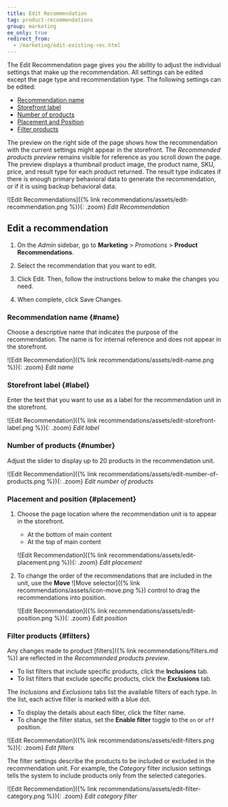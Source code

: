 ```yaml
---
title: Edit Recommendation
tag: product-recommendations
group: marketing
ee_only: true
redirect_from:
  - /marketing/edit-existing-rec.html
---
```


The Edit Recommendation page gives you the ability to adjust the individual settings that make up the recommendation. All settings can be edited except the page type and recommendation type. The following settings can be edited:

- [Recommendation name](#name)
- [Storefront label](#label)
- [Number of products](#number)
- [Placement and Position](#placement)
- [Filter products](#filters)

The preview on the right side of the page shows how the recommendation with the current settings might appear in the storefront. The _Recommended products preview_ remains visible for reference as you scroll down the page. The preview displays a thumbnail product image, the product name, SKU, price, and result type for each product returned. The result type indicates if there is enough primary behavioral data to generate the recommendation, or if it is using backup behavioral data.

![Edit Recommendations]({% link recommendations/assets/edit-recommendation.png %}){: .zoom}
_Edit Recommendation_

## Edit a recommendation

1. On the _Admin_ sidebar, go to **Marketing** > _Promotions_ > **Product Recommendations**.

1. Select the recommendation that you want to edit.

1. Click <span class="btn">Edit</span>.  Then, follow the instructions below to make the changes you need.

1. When complete, click <span class="btn">Save Changes</span>.

### Recommendation name {#name}

Choose a descriptive name that indicates the purpose of the recommendation. The name is for internal reference and does not appear in the storefront.

![Edit Recommendation]({% link recommendations/assets/edit-name.png %}){: .zoom}
_Edit name_

### Storefront label {#label}

Enter the text that you want to use as a label for the recommendation unit in the storefront.

![Edit Recommendation]({% link recommendations/assets/edit-storefront-label.png %}){: .zoom}
_Edit label_

### Number of products {#number}

Adjust the slider to display up to 20 products in the recommendation unit.

![Edit Recommendation]({% link recommendations/assets/edit-number-of-products.png %}){: .zoom}
_Edit number of products_

### Placement and position {#placement}

1. Choose the page location where the recommendation unit is to appear in the storefront.

   - At the bottom of main content
   - At the top of main content

   ![Edit Recommendation]({% link recommendations/assets/edit-placement.png %}){: .zoom}
   _Edit placement_

1. To change the order of the recommendations that are included in the unit, use the **Move** ![Move selector]({% link recommendations/assets/icon-move.png %}) control to drag the recommendations into position.

   ![Edit Recommendation]({% link recommendations/assets/edit-position.png %}){: .zoom}
   _Edit position_

### Filter products {#filters}

Any changes made to product [filters]({% link recommendations/filters.md %}) are reflected in the _Recommended products preview_.

- To list filters that include specific products, click the **Inclusions** tab.
- To list filters that exclude specific products, click the **Exclusions** tab.

The _Inclusions_ and _Exclusions_ tabs list the available filters of each type. In the list, each active filter is marked with a blue dot.

- To display the details about each filter, click the filter name.
- To change the filter status, set the **Enable filter** toggle to the `on` or `off` position.

![Edit Recommendation]({% link recommendations/assets/edit-filters.png %}){: .zoom}
_Edit filters_

The filter settings describe the products to be included or excluded in the recommendation unit. For example, the _Category_ filter inclusion settings tells the system to include products only from the selected categories.

![Edit Recommendation]({% link recommendations/assets/edit-filter-category.png %}){: .zoom}
_Edit category filter_
